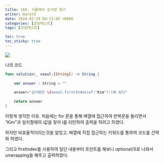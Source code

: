 ```yaml
---
title: 184. 서울에서 김서방 찾기
writer: Harold
date: 2024-02-29 04:13:00 +0800
categories: [코딩테스트]
tags: [코딩테스트]

toc: true
toc_sticky: true
---
```

![](https://velog.velcdn.com/images/haroldfromk/post/569ccfbc-d449-4f64-b0d5-79f01f35967e/image.png)

나의 코드
```swift
func solution(_ seoul:[String]) -> String {
    
    var answer : String = ""
    
    answer="김서방은 \(seoul.firstIndex(of:"Kim")!)에 있다"
    
    return answer
}
```

이렇게 생각한 이유.
처음에는 for 문을 통해 배열에 접근하여 반복문을 돌리면서 "Kim"과 일치할때의 i값을 찾아 i를 리턴하여 출력을 하려고 하였다.

하지만 비효율적이라는것을 알았고, 배열에 직접 접근하는 키워드를 통하여 코드를 간략화 하였다.

그리고 firstIndex를 사용하여 일단 내용부터 프린트를 해보니 optional(1)로 나와서 unwrapping을 해주고 출력하였다.